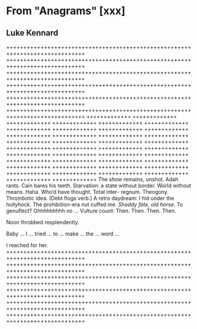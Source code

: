 # From "Anagrams" [xxx]
## Luke Kennard
+++++++++++++++++++++++++++++++++++++++++++++++++++++++++++++++++++++++++++++
+++++++++++++++++++++++++++++++++++++++++++++++++++++++++++++++++++++++++++++
+++++++++++++++++++++++++++++++++++++++++++++++++++++++++++++++++++++++++++++
+++++++++++++++++++++++++++++++++++++++++++++++++++++++++++++++++++++++++++++
+++++++++++++++++++++++++++++++++++++++++++++++++++++++++++++++++++++++++++++
+++++++++++++++++++++++++++++++++++++++++++++++++++++++++++++++++++++++++++++
+++++++++++++
+++++++++++++
+++++++++++++
+++++++++++++
+++++++++++++
+++++++++++++
+++++++++++++
+++++++++++++
+++++++++++++
+++++++++++++
+++++++++++++
+++++++++++++
+++++++++++++
+++++++++++++
+++++++++++++
+++++++++++++
+++++++++++++
+++++++++++++
+++++++++++++
+++++++++++++
+++++++++++++
+++++++++++++
+++++++++++++
+++++++++++++
+++++++++++++
+++++++++++++
+++++++++++++
+++++++++++++
+++++++++++++
+++++++++++++
+++++++++++++
+++++++++++++
+++++++++++++
+++++++++++++
+++++++++++++
+++++++++++++
+++++++++++++
+++++++++++++
+++++++++++++
+++++++++++++
The show remains, unshot. Adah rants. Cain bares his teeth. Starvation: a
state without border. World without means. Haha. Who’d have thought. Total
inter- regnum. Theogony. Thrombotic idea. (Debt flogs verb.) A retro daydream:
I hid under the hollyhock. The prohibition-era nut cuffed me. _Shoddy fate,
old horse_. To genuflect? Ohhhhhhhhh no ... Vulture count: Then. Then. Then.
Then.

Noon throbbed resplendently.

Baby ... I ... tried ... to ... make ... the ... word ...

I reached for her.
+++++++++++++++++++++++++++++++++++++++++++++++++++++++++++++++++++++++++++++
+++++++++++++++++++++++++++++++++++++++++++++++++++++++++++++++++++++++++++++
+++++++++++++++++++++++++++++++++++++++++++++++++++++++++++++++++++++++++++++
+++++++++++++++++++++++++++++++++++++++++++++++++++++++++++++++++++++++++++++
+++++++++++++++++++++++++++++++++++++++++++++++++++++++++++++++++++++++++++++
+++++++++++++++++++++++++++++++++++++++++++++++++++++++++++++++++++++++++++++